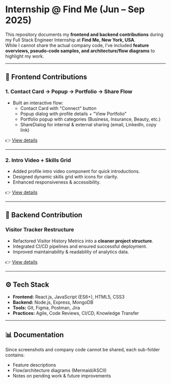 # Internship @ Find Me (Jun – Sep 2025)

This repository documents my **frontend and backend contributions** during my Full Stack Engineer Internship at **Find Me, New York, USA**.  
While I cannot share the actual company code, I’ve included **feature overviews, pseudo-code samples, and architecture/flow diagrams** to highlight my work.

---

## 🔹 Frontend Contributions

### 1. Contact Card → Popup → Portfolio → Share Flow
- Built an interactive flow:  
  - Contact Card with "Connect" button  
  - Popup dialog with profile details + "View Portfolio"  
  - Portfolio popup with categories (Business, Insurance, Beauty, etc.)  
  - ShareDialog for internal & external sharing (email, LinkedIn, copy link)  

👉 [View details](frontend-contact-popup-portfolio/README.md)

---

### 2. Intro Video + Skills Grid
- Added profile intro video component for quick introductions.  
- Designed dynamic skills grid with icons for clarity.  
- Enhanced responsiveness & accessibility.  

👉 [View details](frontend-intro-video-skills/README.md)

---

## 🔹 Backend Contribution

### Visitor Tracker Restructure
- Refactored Visitor History Metrics into a **cleaner project structure**.  
- Integrated CI/CD pipelines and ensured successful deployment.  
- Improved maintainability & readability of analytics data.  

👉 [View details](backend-visitor-tracker/README.md)

---

## ⚙️ Tech Stack
- **Frontend:** React.js, JavaScript (ES6+), HTML5, CSS3  
- **Backend:** Node.js, Express, MongoDB  
- **Tools:** Git, Figma, Postman, Jira  
- **Practices:** Agile, Code Reviews, CI/CD, Knowledge Transfer  

---

## 📊 Documentation
Since screenshots and company code cannot be shared, each sub-folder contains:
- Feature descriptions  
- Flow/architecture diagrams (Mermaid/ASCII)  
- Notes on pending work & future improvements
